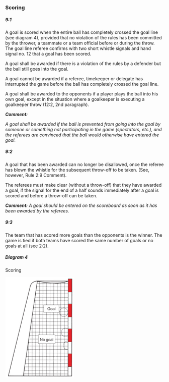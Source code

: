 ### Scoring

##### 9:1
A goal is scored when the entire ball has completely crossed the goal line (see diagram
4), provided that no violation of the rules has been committed by the thrower, a
teammate or a team official before or during the throw. The goal line referee confirms
with two short whistle signals and hand signal no. 12 that a goal has been scored.

A goal shall be awarded if there is a violation of the rules by a defender but the ball still
goes into the goal.

A goal cannot be awarded if a referee, timekeeper or delegate has interrupted the game
before the ball has completely crossed the goal line.

A goal shall be awarded to the opponents if a player plays the ball into his own goal,
except in the situation where a goalkeeper is executing a goalkeeper throw (12:2, 2nd
paragraph).

***Comment:***

*A goal shall be awarded if the ball is prevented from going into the goal by someone or
something not participating in the game (spectators, etc.), and the referees are convinced that
the ball would otherwise have entered the goal.*

##### 9:2
A goal that has been awarded can no longer be disallowed, once the referee has blown
the whistle for the subsequent throw-off to be taken. (See, however, Rule 2:9 Comment).

The referees must make clear (without a throw-off) that they have awarded a goal, if the
signal for the end of a half sounds immediately after a goal is scored and before a
throw-off can be taken.

***Comment:***
*A goal should be entered on the scoreboard as soon as it has been awarded by the referees.*

##### 9:3
The team that has scored more goals than the opponents is the winner. The game is tied
if both teams have scored the same number of goals or no goals at all (see 2:2). 

##### Diagram 4
Scoring

![Scoring](../diagrams/diagram4.png)

